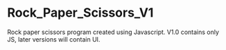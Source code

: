 # Rock_Paper_Scissors_V1
Rock paper scissors program created using Javascript. V1.0 contains only JS, later versions will contain UI.